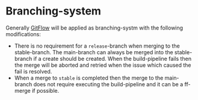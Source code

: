 # Branching-system

Generally [GitFlow](./GitFlow.md) will be applied as branching-systm with the following modifications:

- There is no requirement for a `release`-branch when merging to the stable-branch. The main-branch can always be merged into the stable-branch if a create should be created. When the build-pipeline fails then the merge will be aborted and retried when the issue which caused the fail is resolved.
- When a merge to `stable` is completed then the merge to the main-branch does not require executing the build-pipeline and it can be a ff-merge if possible.
